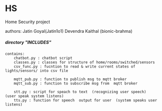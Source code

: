 # HS
Home Security project 

authors:	Jatin Goyal(Jatin1o1)
		Devendra Kaithal (bionic-brahma)
	

##### directory "INCLUDES"  
	contains:
		chatbot.py : chatbot script
		classes.py : classes for structure of home/rooms/switched/sensors
		csv_func.py : fucntion to read & write current states of lights/sensors/ into csv file
		
		mqtt_pub.py : function to publish msg to mqtt broker
		mqtt_sub.py : function to subscribe msg from  mqtt broker
		
		stt.py : script for speach to text  (recognizing user speech) (user speak system listens)
		tts.py : function for speech  output for user  (system speaks user listens)


	
